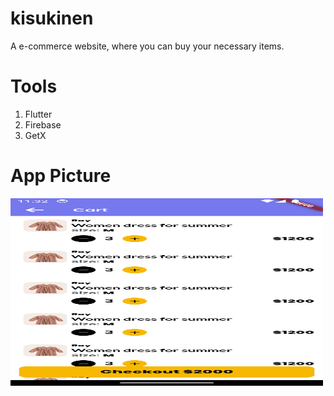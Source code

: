# kisukinen
 A e-commerce website, where you can buy your necessary items. 

# Tools
 1. Flutter
 2. Firebase
 3. GetX


# App Picture

<img src="Image/Cart.png" alt="Cart Image" width="500" height="300">
